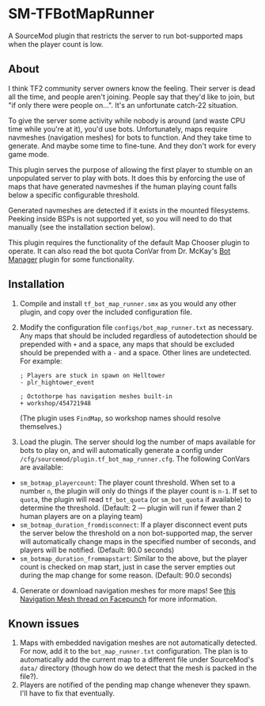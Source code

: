 # SM-TFBotMapRunner
A SourceMod plugin that restricts the server to run bot-supported maps when the player count is low.

## About
I think TF2 community server owners know the feeling.  Their server is dead all the time, and people aren't joining.  People say that they'd like to join, but "if only there were people on...".  It's an unfortunate catch-22 situation.

To give the server some activity while nobody is around (and waste CPU time while you're at it), you'd use bots.  Unfortunately, maps require navmeshes (navigation meshes) for bots to function.  And they take time to generate.  And maybe some time to fine-tune.  And they don't work for every game mode.

This plugin serves the purpose of allowing the first player to stumble on an unpopulated server to play with bots.  It does this by enforcing the use of maps that have generated navmeshes if the human playing count falls below a specific configurable threshold.

Generated navmeshes are detected if it exists in the mounted filesystems.  Peeking inside BSPs is not supported yet, so you will need to do that manually (see the installation section below).

This plugin requires the functionality of the default Map Chooser plugin to operate.  It can also read the bot quota ConVar from Dr. McKay's [Bot Manager][] plugin for some functionality.

[Bot Manager]: https://forums.alliedmods.net/showthread.php?t=219937

## Installation
1.  Compile and install `tf_bot_map_runner.smx` as you would any other plugin, and copy over the included configuration file.
2.  Modify the configuration file `configs/bot_map_runner.txt` as necessary.  Any maps that should be included regardless of autodetection should be prepended with `+` and a space, any maps that should be excluded should be prepended with a `-` and a space.  Other lines are undetected.  For example:
      ```
      ; Players are stuck in spawn on Helltower
      - plr_hightower_event

      ; Octothorpe has navigation meshes built-in
      + workshop/454721948
      ```
    (The plugin uses `FindMap`, so workshop names should resolve themselves.)

3.  Load the plugin.  The server should log the number of maps available for bots to play on, and will automatically generate a config under `/cfg/sourcemod/plugin.tf_bot_map_runner.cfg`.  The following ConVars are available:
  * `sm_botmap_playercount`:  The player count threshold.  When set to a number `n`, the plugin will only do things if the player count is `n-1`.  If set to `quota`, the plugin will read `tf_bot_quota` (or `sm_bot_quota` if available) to determine the threshold.  (Default: 2 &mdash; plugin will run if fewer than 2 human players are on a playing team)
  * `sm_botmap_duration_fromdisconnect`:  If a player disconnect event puts the server below the threshold on a non bot-supported map, the server will automatically change maps in the specified number of seconds, and players will be notified.  (Default: 90.0 seconds)
  * `sm_botmap_duration_frommapstart`:  Similar to the above, but the player count is checked on map start, just in case the server empties out during the map change for some reason.  (Default: 90.0 seconds)
4.  Generate or download navigation meshes for more maps!  See [this Navigation Mesh thread on Facepunch][nav-thread] for more information.

[nav-thread]: https://www.facepunch.com/threads/1080451

## Known issues
1.  Maps with embedded navigation meshes are not automatically detected.  For now, add it to the `bot_map_runner.txt` configuration.  The plan is to automatically add the current map to a different file under SourceMod's `data/` directory (though how do we detect that the mesh is packed in the file?).
2.  Players are notified of the pending map change whenever they spawn.  I'll have to fix that eventually.
